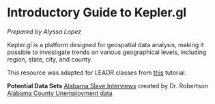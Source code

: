 # Introductory Guide to Kepler.gl
_Prepared by Alyssa Lopez_

Kepler.gl is a platform designed for geospatial data analysis, making it possible to investigate trends on various geographical levels, including region, state, city, and county.

This resource was adapted for LEADR classes from [this](http://drstephenrobertson.com/blog-post/teaching-digital-mapping-with-kepler-gl/) tutorial.

**Potential Data Sets**
    [Alabama Slave Interviews](http://drstephenrobertson.com/blog-post/teaching-digital-mapping-with-kepler-gl/) created by Dr. Robertson    
    [Alabama County Unemployment data](https://github.com/leadr-msu/kepler-gl/blob/master/AL-countyunemployment.geojson)
